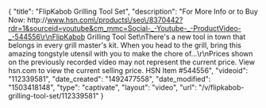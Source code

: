 {
    "title": "FlipKabob Grilling Tool Set",
    "description": "For More Info or to Buy Now: http:\/\/www.hsn.com\/products\/seo\/8370442?rdr=1&sourceid=youtube&cm_mmc=Social-_-Youtube-_-ProductVideo-_-544556\r\nFlipKabob Grilling Tool Set\nThere's a new tool in town that belongs in every grill master's kit. When you head to the grill, bring this amazing tongstyle utensil with you to make the chore of...\r\nPrices shown on the previously recorded video may not represent the current price.  View hsn.com to view the current selling price. HSN Item #544556",
    "videoid": "112339581",
    "date_created": "1492477558",
    "date_modified": "1503418148",
    "type": "captivate",
    "layout": "video",
    "url": "\/v\/flipkabob-grilling-tool-set\/112339581"
}